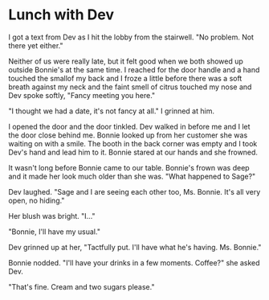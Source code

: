 # Lunch with Dev

I got a text from Dev as I hit the lobby from the stairwell.  "No problem.  Not there yet either."

Neither of us were really late, but it felt good when we both showed up outside Bonnie's at the same time.  I reached for the door handle and a hand touched the smallof my back and I froze a little before there was a soft breath against my neck and the faint smell of citrus touched my nose and Dev spoke softly, "Fancy meeting you here."

"I thought we had a date, it's not fancy at all."  I grinned at him.

I opened the door and the door tinkled.  Dev walked in before me and I let the door close behind me.  Bonnie looked up from her customer she was waiting on with a smile.   The booth in the back corner was empty and I took Dev's hand and lead him to it.  Bonnie stared at our hands and she frowned.

It wasn't long before Bonnie came to our table.  Bonnie's frown was deep and it made her look much older than she was.  "What happened to Sage?"

Dev laughed.  "Sage and I are seeing each other too, Ms. Bonnie.  It's all very open, no hiding."

Her blush was bright.  "I..."

"Bonnie, I'll have my usual."

Dev grinned up at her, "Tactfully put. I'll have what he's having.  Ms. Bonnie."

Bonnie nodded.  "I'll have your drinks in a few moments.  Coffee?" she asked Dev.

"That's fine.  Cream and two sugars please."

